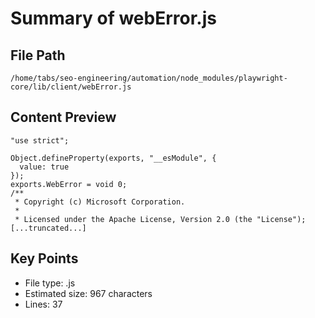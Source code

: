 # Summary of webError.js
  
## File Path
`/home/tabs/seo-engineering/automation/node_modules/playwright-core/lib/client/webError.js`

## Content Preview
```
"use strict";

Object.defineProperty(exports, "__esModule", {
  value: true
});
exports.WebError = void 0;
/**
 * Copyright (c) Microsoft Corporation.
 *
 * Licensed under the Apache License, Version 2.0 (the "License");
[...truncated...]
```

## Key Points
- File type: .js
- Estimated size: 967 characters
- Lines: 37
